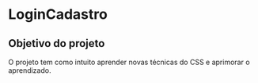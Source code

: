 # LoginCadastro

## Objetivo do projeto
O projeto tem como intuito aprender novas técnicas do CSS e aprimorar o aprendizado.
